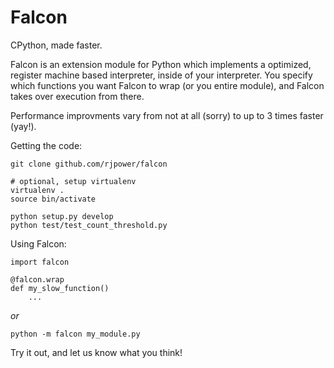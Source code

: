 Falcon
======

CPython, made faster.

Falcon is an extension module for Python which implements a optimized, register machine based interpreter,
inside of your interpreter.  You specify which functions you want Falcon to wrap (or you entire module), and
Falcon takes over execution from there.  

Performance improvments vary from not at all (sorry) to up to 3 times faster (yay!).

Getting the code:

    git clone github.com/rjpower/falcon
    
    # optional, setup virtualenv
    virtualenv .
    source bin/activate

    python setup.py develop
    python test/test_count_threshold.py

Using Falcon:
    
    import falcon
    
    @falcon.wrap
    def my_slow_function()
        ...

_or_

    python -m falcon my_module.py

Try it out, and let us know what you think!
